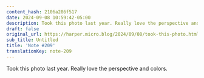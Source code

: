 ```yaml
---
content_hash: 2106a286f517
date: 2024-09-08 10:59:42-05:00
description: Took this photo last year. Really love the perspective and colors.
draft: false
original_url: https://harper.micro.blog/2024/09/08/took-this-photo.html
sub_title: Untitled
title: 'Note #209'
translationKey: note-209
---
```


Took this photo last year. Really love the perspective and colors.